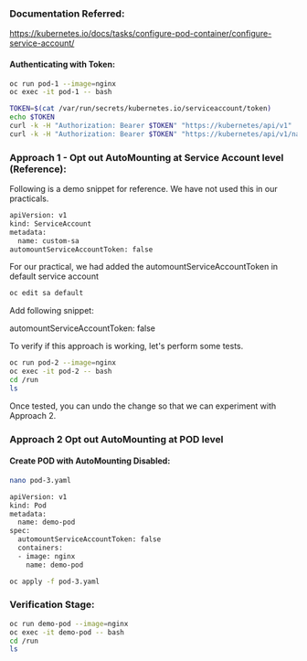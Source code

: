 ### Documentation Referred:

https://kubernetes.io/docs/tasks/configure-pod-container/configure-service-account/

#### Authenticating with Token:
```sh
oc run pod-1 --image=nginx
oc exec -it pod-1 -- bash
```
```sh
TOKEN=$(cat /var/run/secrets/kubernetes.io/serviceaccount/token)
echo $TOKEN
curl -k -H "Authorization: Bearer $TOKEN" "https://kubernetes/api/v1"
curl -k -H "Authorization: Bearer $TOKEN" "https://kubernetes/api/v1/namespaces"
```

### Approach 1 - Opt out AutoMounting at Service Account level (Reference):

Following is a demo snippet for reference. We have not used this in our practicals.
```sh
apiVersion: v1
kind: ServiceAccount
metadata:
  name: custom-sa
automountServiceAccountToken: false
```

For our practical, we had added the automountServiceAccountToken in default service account
```sh
oc edit sa default
```
Add following snippet:

automountServiceAccountToken: false

To verify if this approach is working, let's perform some tests.
```sh
oc run pod-2 --image=nginx
oc exec -it pod-2 -- bash
cd /run
ls
```
Once tested, you can undo the change so that we can experiment with Approach 2.

### Approach 2 Opt out AutoMounting at POD level

#### Create POD with AutoMounting Disabled:

```sh
nano pod-3.yaml
```
```sh
apiVersion: v1
kind: Pod
metadata:
  name: demo-pod
spec:
  automountServiceAccountToken: false
  containers:
  - image: nginx
    name: demo-pod
```
```sh
oc apply -f pod-3.yaml
```

### Verification Stage:

```sh
oc run demo-pod --image=nginx
oc exec -it demo-pod -- bash
cd /run
ls
```

